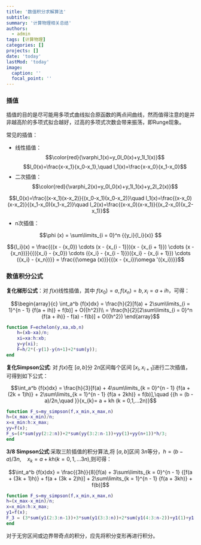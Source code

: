```yaml
---
title: '数值积分求解算法'
subtitle: 
summary: '计算物理相关总结'
authors:
  - admin
tags: [计算物理]
categories: []
projects: []
date: 'today'
lastMod: 'today'
image:
  caption: ''
  focal_point: ''
---
```



### 插值

插值的目的是尽可能用多项式曲线拟合原函数的两点间曲线，然而值得注意的是并非越高阶的多项式拟合越好，过高的多项式次数会带来振荡，即Runge现象。

常见的插值：
- 线性插值：
$$\color{red}{\varphi_1(x)=y_0l_0(x)+y_1l_1(x)}$$
$$l_0(x)=\frac{x-x_1}{x_0-x_1},\quad l_1(x)=\frac{x-x_0}{x_1-x_0}$$
- 二次插值：
$$\color{red}{\varphi_2(x)=y_0l_0(x)+y_1l_1(x)+y_2l_2(x)}$$

$$l_0(x)=\frac{(x-x_1)(x-x_2)}{(x_0-x_1)(x_0-x_2)}\quad l_1(x)=\frac{(x-x_0)(x-x_2)}{(x_1-x_0)(x_1-x_2)}\quad l_2(x)=\frac{(x-x_0)(x-x_1)}{(x_2-x_0)(x_2-x_1)}$$

- n次插值：


$$\phi (x) = \sum\limits_{i = 0}^n {{y_i}{l_i}(x)} $$

$${l_i}(x) = \frac{{(x - {x_0}) \cdots (x - {x_{i - 1}})(x - {x_{i + 1}}) \cdots (x - {x_n})}}{{({x_i} - {x_0}) \cdots ({x_i} - {x_{i - 1}})({x_i} - {x_{i + 1}}) \cdots ({x_i} - {x_n})}} = \frac{{\omega (x)}}{{(x - {x_i})\omega '({x_i})}}$$

### 数值积分公式


**复化梯形公式**：对 $f(x)$线性插值，其中 $f(x_0)=a,f(x_n)=b,x_i=a+ih$，可得：

$$\begin{array}{c}
\int_a^b {f(x)dx}  = \frac{h}{2}[f(a) + 2\sum\limits_{i = 1}^{n - 1} {f(a + ih)}  + f(b)] + O({h^2})\\
 = \frac{h}{2}[2\sum\limits_{i = 0}^n {f(a + ih)}  - f(a) - f(b)] + O({h^2})
\end{array}$$

```matlab
function F=echelon(y,xa,xb,n)
    h=(xb-xa)/n;
    xi=xa:h:xb;
    y=y(xi);
    F=h/2*(-y(1)-y(n+1)+2*sum(y));
end    
```

**复化Simpson公式**: 对 $f(x)$在 $[a,b]$分 $2n$区间每个区间 $[x_i,x_{i+1}]$进行二次插值，可得到如下公式：

$$\int_a^b {f(x)dx}  = \frac{h}{3}[f(a) + 4\sum\limits_{k = 0}^{n - 1} {f(a + (2k + 1)h)}  + 2\sum\limits_{k = 1}^{n - 1} {f(a + 2kh)}  + f(b)],\quad {{h = (b - a)/2n,\quad }}{x_{k}= a + kh (k = 0,1,...2n)}$$

```matlab
function F_s=my_simpson(f,x_min,x_max,n)
h=(x_max-x_min)/n;
x=x_min:h:x_max;
yy=f(x);
F_s=(4*sum(yy(2:2:n))+2*sum(yy(3:2:n-1))+yy(1)+yy(n+1))*h/3;
end        
```


**3/8 Simpson公式**:采取三阶插值的积分算法,将 $[a,b]$区间 $3n$等分，$h = (b - a)/3n,\quad {x_{k}= a + kh (k = 0,1,...3n)}$,则可得：

$$\int_a^b {f(x)dx}  = \frac{{3h}}{8}[f(a) + 3\sum\limits_{k = 0}^{n - 1} {[f(a + (3k + 1)h)}  + f(a + (3k + 2)h)] + 2\sum\limits_{k = 1}^{n - 1} {f(a + 3kh)}  + f(b)]$$

```matlab
function F_s=my_simpson(f,x_min,x_max,n)
h=(x_max-x_min)/n;
x=x_min:h:x_max;
y1=f(x);
F_3 = (3*sum(y1(2:3:n-1))+3*sum(y1(3:3:n))+2*sum(y1(4:3:n-2))+y1(1)+y1(n+1))*h*3/8;
end        
```


对于无穷区间或边界带奇点的积分，应先将积分变形再进行积分。
